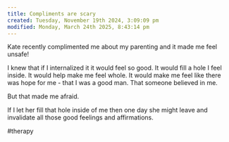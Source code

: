 ```yaml
---
title: Compliments are scary
created: Tuesday, November 19th 2024, 3:09:09 pm
modified: Monday, March 24th 2025, 8:43:14 pm
---
```


Kate recently complimented me about my parenting and it made me feel unsafe!

I knew that if I internalized it it would feel so good. It would fill a hole I feel inside. It would help make me feel whole. It would make me feel like there was hope for me - that I was a good man. That someone believed in me.

But that made me afraid.

If I let her fill that hole inside of me then one day she might leave and invalidate all those good feelings and affirmations.

#therapy